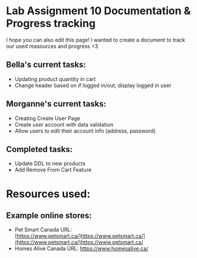 # Lab Assignment 10 Documentation & Progress tracking 
I hope you can also edit this page! I wanted to create a document to track our used reasources and progress <3

## Bella's current tasks: 
  * Updating product quantity in cart
  * Change header based on if logged in/out, display logged in user

## Morganne's current tasks: 
  * Creating Create User Page
  * Create user account with data validation
  * Allow users to edit their account info (address, password) 

## Completed tasks: 
  * Update DDL to new products
  * Add Remove From Cart Feature

# Resources used: 

## Example online stores: 
* Pet Smart Canada URL: [https://www.petsmart.ca/)https://www.petsmart.ca/](https://www.petsmart.ca/)https://www.petsmart.ca/
* Homes Alive Canada URL: https://www.homesalive.ca/
